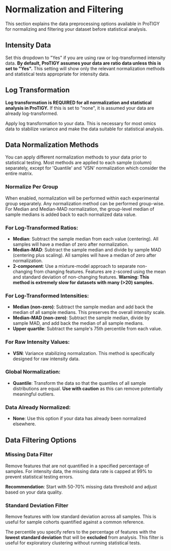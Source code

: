 # Normalization and Filtering

This section explains the data preprocessing options available in ProTIGY for normalizing and filtering your dataset before statistical analysis.

## Intensity Data

Set this dropdown to "Yes" if you are using raw or log-transformed intensity data. **By default, ProTIGY assumes your data are ratio data unless this is set to "Yes".** This setting will show only the relevant normalization methods and statistical tests appropriate for intensity data.

## Log Transformation

**Log transformation is REQUIRED for all normalization and statistical analysis in ProTIGY.** If this is set to "none", it is assumed your data are already log-transformed.

Apply log transformation to your data. This is necessary for most omics data to stabilize variance and make the data suitable for statistical analysis.

## Data Normalization Methods

You can apply different normalization methods to your data prior to statistical testing. Most methods are applied to each sample (column) separately, except for 'Quantile' and 'VSN' normalization which consider the entire matrix.

### Normalize Per Group
When enabled, normalization will be performed within each experimental group separately. Any normalization method can be performed group-wise. For Median and Median-MAD normalization, the group-level median of sample medians is added back to each normalized data value.

### For Log-Transformed Ratios:
- **Median**: Subtract the sample median from each value (centering). All samples will have a median of zero after normalization.
- **Median-MAD**: Subtract the sample median and divide by sample MAD (centering plus scaling). All samples will have a median of zero after normalization.
- **2-component**: Use a mixture-model approach to separate non-changing from changing features. Features are z-scored using the mean and standard deviation of non-changing features. **Warning: This method is extremely slow for datasets with many (>20) samples.**

### For Log-Transformed Intensities:
- **Median (non-zero)**: Subtract the sample median and add back the median of all sample medians. This preserves the overall intensity scale.
- **Median-MAD (non-zero)**: Subtract the sample median, divide by sample MAD, and add back the median of all sample medians.
- **Upper quartile**: Subtract the sample's 75th percentile from each value.

### For Raw Intensity Values:
- **VSN**: Variance stabilizing normalization. This method is specifically designed for raw intensity data.

### Global Normalization:
- **Quantile**: Transform the data so that the quantiles of all sample distributions are equal. **Use with caution** as this can remove potentially meaningful outliers.

### Data Already Normalized:
- **None**: Use this option if your data has already been normalized elsewhere.

## Data Filtering Options

### Missing Data Filter
Remove features that are not quantified in a specified percentage of samples. For intensity data, the missing data rate is capped at 99% to prevent statistical testing errors.

**Recommendation**: Start with 50-70% missing data threshold and adjust based on your data quality.

### Standard Deviation Filter
Remove features with low standard deviation across all samples. This is useful for sample cohorts quantified against a common reference.

The percentile you specify refers to the percentage of features with the **lowest standard deviation** that will be **excluded** from analysis. This filter is useful for exploratory clustering without running statistical tests.
